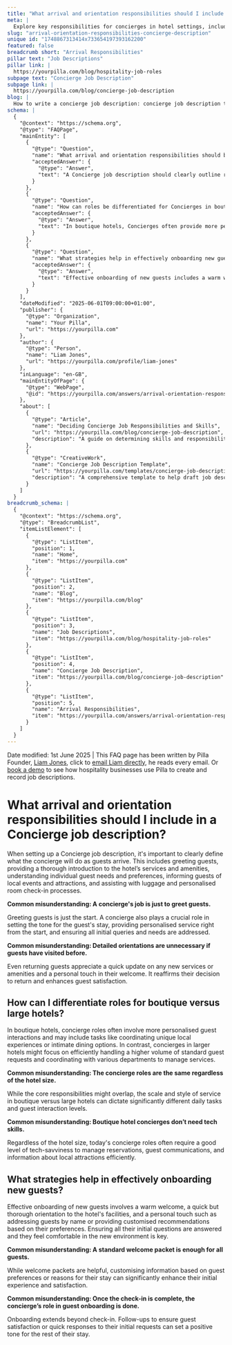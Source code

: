 ```yaml
---
title: "What arrival and orientation responsibilities should I include in a Concierge job description?"
meta: |
  Explore key responsibilities for concierges in hotel settings, including guest arrival, orientation, and the differences in roles between boutique and large hotels.
slug: "arrival-orientation-responsibilities-concierge-description"
unique id: "1748867313414x733654197393162200"
featured: false
breadcrumb short: "Arrival Responsibilities"
pillar text: "Job Descriptions"
pillar link: |
  https://yourpilla.com/blog/hospitality-job-roles
subpage text: "Concierge Job Description"
subpage link: |
  https://yourpilla.com/blog/concierge-job-description
blog: |
  How to write a concierge job description: concierge job description template included.
schema: |
  {
    "@context": "https://schema.org",
    "@type": "FAQPage",
    "mainEntity": [
      {
        "@type": "Question",
        "name": "What arrival and orientation responsibilities should be included in a Concierge job description?",
        "acceptedAnswer": {
          "@type": "Answer",
          "text": "A Concierge job description should clearly outline responsibilities as guests arrive. These include greeting guests, offering a comprehensive introduction to the hotel’s services and amenities, understanding guest needs, informing them about local events and attractions, and helping with luggage and personalised room check-in."
        }
      },
      {
        "@type": "Question",
        "name": "How can roles be differentiated for Concierges in boutique versus large hotels?",
        "acceptedAnswer": {
          "@type": "Answer",
          "text": "In boutique hotels, Concierges often provide more personalised guest interactions and may coordinate unique local experiences or intimate dining options. In contrast, Concierges in larger hotels tend to handle a higher volume of guest requests more efficiently and coordinate with various departments to manage services."
        }
      },
      {
        "@type": "Question",
        "name": "What strategies help in effectively onboarding new guests?",
        "acceptedAnswer": {
          "@type": "Answer",
          "text": "Effective onboarding of new guests includes a warm welcome, a comprehensive orientation to the hotel’s facilities, and a personalised approach such as addressing guests by name or offering customised recommendations. Ensuring all initial questions are answered and guests feel comfortable is crucial."
        }
      }
    ],
    "dateModified": "2025-06-01T09:00:00+01:00",
    "publisher": {
      "@type": "Organization",
      "name": "Your Pilla",
      "url": "https://yourpilla.com"
    },
    "author": {
      "@type": "Person",
      "name": "Liam Jones",
      "url": "https://yourpilla.com/profile/liam-jones"
    },
    "inLanguage": "en-GB",
    "mainEntityOfPage": {
      "@type": "WebPage",
      "@id": "https://yourpilla.com/answers/arrival-orientation-responsibilities-concierge-description"
    },
    "about": [
      {
        "@type": "Article",
        "name": "Deciding Concierge Job Responsibilities and Skills",
        "url": "https://yourpilla.com/blog/concierge-job-description",
        "description": "A guide on determining skills and responsibilities for a Concierge job, aiding in crafting effective job descriptions."
      },
      {
        "@type": "CreativeWork",
        "name": "Concierge Job Description Template",
        "url": "https://yourpilla.com/templates/concierge-job-description",
        "description": "A comprehensive template to help draft job descriptions for Concierges, focusing on key responsibilities and required skills."
      }
    ]
  }
breadcrumb_schema: |
  {
    "@context": "https://schema.org",
    "@type": "BreadcrumbList",
    "itemListElement": [
      {
        "@type": "ListItem",
        "position": 1,
        "name": "Home",
        "item": "https://yourpilla.com"
      },
      {
        "@type": "ListItem",
        "position": 2,
        "name": "Blog",
        "item": "https://yourpilla.com/blog"
      },
      {
        "@type": "ListItem",
        "position": 3,
        "name": "Job Descriptions",
        "item": "https://yourpilla.com/blog/hospitality-job-roles"
      },
      {
        "@type": "ListItem",
        "position": 4,
        "name": "Concierge Job Description",
        "item": "https://yourpilla.com/blog/concierge-job-description"
      },
      {
        "@type": "ListItem",
        "position": 5,
        "name": "Arrival Responsibilities",
        "item": "https://yourpilla.com/answers/arrival-orientation-responsibilities-concierge-description"
      }
    ]
  }
---
```


Date modified: 1st June 2025 | This FAQ page has been written by Pilla Founder, [Liam Jones](https://yourpilla.com/profile/liam-jones), click to [email Liam directly](https://mailto:liam@yourpilla.com), he reads every email. Or [book a demo](https://calendly.com/pilla/demo) to see how hospitality businesses use Pilla to create and record job descriptions.

# What arrival and orientation responsibilities should I include in a Concierge job description?

When setting up a Concierge job description, it's important to clearly define what the concierge will do as guests arrive. This includes greeting guests, providing a thorough introduction to the hotel’s services and amenities, understanding individual guest needs and preferences, informing guests of local events and attractions, and assisting with luggage and personalised room check-in processes.

**Common misunderstanding: A concierge's job is just to greet guests.**

Greeting guests is just the start. A concierge also plays a crucial role in setting the tone for the guest's stay, providing personalised service right from the start, and ensuring all initial queries and needs are addressed.

**Common misunderstanding: Detailed orientations are unnecessary if guests have visited before.**

Even returning guests appreciate a quick update on any new services or amenities and a personal touch in their welcome. It reaffirms their decision to return and enhances guest satisfaction.

## How can I differentiate roles for boutique versus large hotels?

In boutique hotels, concierge roles often involve more personalised guest interactions and may include tasks like coordinating unique local experiences or intimate dining options. In contrast, concierges in larger hotels might focus on efficiently handling a higher volume of standard guest requests and coordinating with various departments to manage services.

**Common misunderstanding: The concierge roles are the same regardless of the hotel size.**

While the core responsibilities might overlap, the scale and style of service in boutique versus large hotels can dictate significantly different daily tasks and guest interaction levels.

**Common misunderstanding: Boutique hotel concierges don’t need tech skills.**

Regardless of the hotel size, today's concierge roles often require a good level of tech-savviness to manage reservations, guest communications, and information about local attractions efficiently.

## What strategies help in effectively onboarding new guests?

Effective onboarding of new guests involves a warm welcome, a quick but thorough orientation to the hotel's facilities, and a personal touch such as addressing guests by name or providing customised recommendations based on their preferences. Ensuring all their initial questions are answered and they feel comfortable in the new environment is key.

**Common misunderstanding: A standard welcome packet is enough for all guests.**

While welcome packets are helpful, customising information based on guest preferences or reasons for their stay can significantly enhance their initial experience and satisfaction.

**Common misunderstanding: Once the check-in is complete, the concierge’s role in guest onboarding is done.**

Onboarding extends beyond check-in. Follow-ups to ensure guest satisfaction or quick responses to their initial requests can set a positive tone for the rest of their stay.